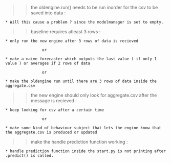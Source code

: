 
>> the oldengine.run() needs to be run inorder for the csv to be saved into data :

    * Will this cause a problem ? since the modelmanager is set to empty.

>> baseline requires atleast 3 rows :

    * only run the new engine after 3 rows of data is recieved

                    or

    * make a naive forecaster which outputs the last value ( if only 1 value ) or averages if 2 rows of data

                    or

    * make the oldengine run until there are 3 rows of data inside the aggregate.csv


>> the new engine should only look for aggregate.csv after the message is recieved :

    * keep looking for csv after a certain time 

                    or

    * make some kind of behaviour subject that lets the engine know that the aggregate.csv is produced or updated

>> make the handle prediction function working :

    * handle prediction function inside the start.py is not printing after .predict() is called.
